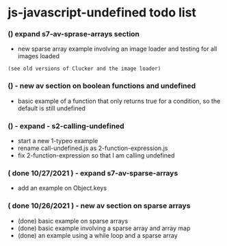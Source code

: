 # js-javascript-undefined todo list

### () expand s7-av-sprase-arrays section
* new sparse array example involving an image loader and testing for all images loaded
```
(see old versions of Clucker and the image loader)
```

### () - new av section on boolean functions and undefined
* basic example of a function that only returns true for a condition, so the default is still undefined

### () - expand - s2-calling-undefined
* start a new 1-typeo example
* rename call-undefined.js as 2-function-expression.js
* fix 2-function-expression so that I am calling undefined

### ( done 10/27/2021 ) - expand s7-av-sparse-arrays
* add an example on Object.keys

### ( done 10/26/2021 ) - new av section on sparse arrays
* (done) basic example on sparse arrays
* (done) basic example involving a sparse array and array map
* (done) an example using a while loop and a sparse array

